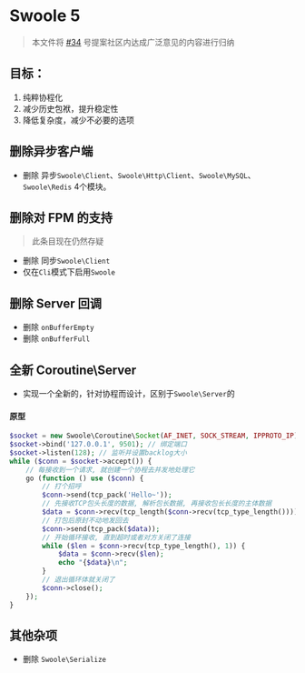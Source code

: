 Swoole 5
=======

> 本文件将 [#34](https://github.com/swoole/rfc-chinese/issues/34) 号提案社区内达成广泛意见的内容进行归纳

目标：
-----
1. 纯粹协程化
2. 减少历史包袱，提升稳定性
3. 降低复杂度，减少不必要的选项


删除异步客户端
-----
* 删除 异步`Swoole\Client`、`Swoole\Http\Client`、`Swoole\MySQL`、`Swoole\Redis` 4个模块。


删除对 FPM 的支持
------
> 此条目现在仍然存疑

* 删除 同步`Swoole\Client`
* 仅在`Cli`模式下启用`Swoole`

删除 Server 回调
-----
* 删除 `onBufferEmpty`
* 删除 `onBufferFull`

全新 Coroutine\Server
-----
* 实现一个全新的，针对协程而设计，区别于`Swoole\Server`的

#### 原型

```php
$socket = new Swoole\Coroutine\Socket(AF_INET, SOCK_STREAM, IPPROTO_IP); // 创建服务器socket
$socket->bind('127.0.0.1', 9501); // 绑定端口
$socket->listen(128); // 监听并设置backlog大小
while ($conn = $socket->accept()) {
    // 每接收到一个请求, 就创建一个协程去并发地处理它
    go (function () use ($conn) {
        // 打个招呼
        $conn->send(tcp_pack('Hello~'));
        // 先接收TCP包头长度的数据, 解析包长数据, 再接收包长长度的主体数据
        $data = $conn->recv(tcp_length($conn->recv(tcp_type_length())));
        // 打包后原封不动地发回去
        $conn->send(tcp_pack($data));
        // 开始循环接收, 直到超时或者对方关闭了连接
        while ($len = $conn->recv(tcp_type_length(), 1)) {
            $data = $conn->recv($len);
            echo "{$data}\n";
        }
        // 退出循环体就关闭了
        $conn->close();
    });
}
```


其他杂项
----
* 删除 `Swoole\Serialize`
